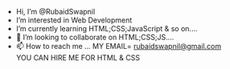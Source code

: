 - Hi, I’m @RubaidSwapnil
- I’m interested in Web Development
-  I’m currently learning HTML;CSS;JavaScript & so on....
- 💞️ I’m looking to collaborate on HTML;CSS;JS....
- 📫 How to reach me ...   MY EMAIL= rubaidswapnil@gmail.com  
                          YOU CAN HIRE ME FOR HTML & CSS
<!---
RubaidSwapnil/RubaidSwapnil is a ✨ special ✨ repository because its `README.md` (this file) appears on your GitHub profile.
You can click the Preview link to take a look at your changes.
--->
